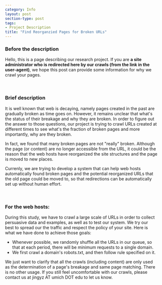 ```yaml
---
category: Info
layout: post
section-type: post
tags:
- Project Description
title: "Find Reorganzied Pages for Broken URLs"
---
```

###  Before the description
Hello, this is a page describing our research project. If you are **a site administrator who is redirected here by our crawls (from the link in the user-agent)**, we hope this post can provide some information for why we crawl your pages.
<br><br><br>

### Brief description
It is well known that web is decaying, namely pages created in the past are gradually broken as time goes on. However, it remains unclear that what's the status of their breakage and why they are broken. In order to figure out the answer to those questions, our project is trying to crawl URLs created at different times to see what's the fraction of broken pages and more importantly, why are they broken. 

In fact, we found that many broken pages are not "really" broken. Although the page (or content) are no longer accessible from the URL, it could be the reason that the web hosts have reorganized the site structures and the page is moved to new places.  

Currenly, we are trying to develop a system that can help web hosts automatically found broken pages and the potential reorganized URLs that the old page could be moved to, so that redirections can be automatically set up without human effort.
<br><br><br>

### For the web hosts:
During this study, we have to crawl a large scale of URLs in order to collect persuasive data and examples, as well as to test our system. We try our best to spread our the traffic and respect the policy of your site. Here is what we have done to achieve those goals:
- Whenever possible, we randomly shuffle all the URLs in our queue, so that at each period, there will be minimum requests to a single domain.
- We first crawl a domain's robots.txt, and then follow rule specified on it.

We just want to clarify that all the crawls (including content) are only used as the determination of a page's breakage and same page matching. There is no other usage. If you still feel uncomfortable with our crawls, please contact us at jingyz AT umich DOT edu to let us know.
